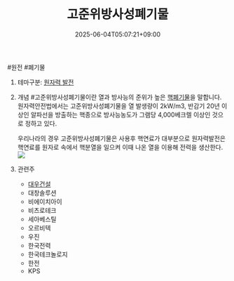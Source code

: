 ﻿---
title: "고준위방사성폐기물"
date: 2025-06-04T05:07:21+09:00
lastmod: 2025-06-04T05:07:21+09:00
type: docs
sidebar:
  open: true
weight: 5
---
<div style="display:none">
  <meta property="article:published_time" content="2025-06-03T20:07:21Z" />
  <meta property="article:modified_time" content="2025-06-03T20:07:21Z" />
</div>
#원전 #폐기물

1. 테마구분: [원자력 발전](원자력%20발전.md)

1. 개념
	#고준위방사성폐기물이란 열과 방사능의 준위가 높은 [핵폐기물](/industry-study/핵폐기물/)을 말합니다. 원자력안전법에서는 고준위방사성폐기물을 열 발생량이 2kW/m3, 반감기 20년 이상인 알파선을 방출하는 핵종으로 방사능농도가 그램당 4,000베크렐 이상인 것으로 정하고 있다.  
	
	우리나라의 경우 고준위방사성폐기물은 사용후 핵연료가 대부분으로 원자력발전은 핵연료를 원자로 속에서 핵분열을 일으켜 이때 나온 열을 이용해 전력을 생산한다.  
	![](https://i.imgur.com/yIdCtS3.png)

2. 관련주
	- [대우건설](/industry-study/대우건설/)
	- 대창솔루션
	- 비에이치아이
	- 비츠로테크
	- 세아베스틸
	- 오르비텍
	- 우진
	- 한국전력
	- 한국테크놀로지
	- 한전
	- KPS

